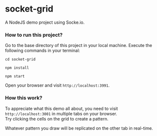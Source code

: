 # socket-grid
A NodeJS demo project using Socke.io.

### How to run this project?
Go to the base directory of this project in your local machine. Execute the following commands in your terminal:
```
cd socket-grid
```
```
npm install
```
```
npm start
```
Open your browser and visit `http://localhost:3991`.
### How this work?
To appreciate what this demo all about, you need to visit `http://localhost:3001` in multiple tabs on your browser.  
Try clicking the cells on the grid to create a pattern.  
  
Whatever pattern you draw will be replicated on the other tab in real-time.
